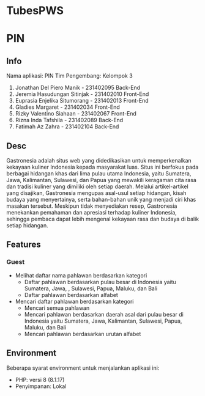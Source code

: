 # TubesPWS
# PIN
## Info
Nama aplikasi: PIN
Tim Pengembang: Kelompok 3
1. Jonathan Del Piero Manik - 231402095
   Back-End
2. Jeremia Hasudungan Sitinjak - 231402010
   Front-End
3. Euprasia Enjelika Situmorang - 231402013
   Front-End
4. Gladies Margaret - 231402034
   Front-End
5. Rizky Valentino Siahaan - 231402067
   Front-End
6. Rizna Inda Tafshila - 231402089
   Back-End
7. Fatimah Az Zahra - 231402104
   Back-End
## Desc
Gastronesia adalah situs web yang didedikasikan untuk memperkenalkan kekayaan kuliner Indonesia kepada masyarakat luas. Situs ini berfokus pada berbagai hidangan khas dari lima pulau utama Indonesia, yaitu Sumatera, Jawa, Kalimantan, Sulawesi, dan Papua yang mewakili keragaman cita rasa dan tradisi kuliner yang dimiliki oleh setiap daerah. Melalui artikel-artikel yang disajikan, Gastronesia mengupas asal-usul setiap hidangan, kisah budaya yang menyertainya, serta bahan-bahan unik yang menjadi ciri khas masakan tersebut. Meskipun tidak menyediakan resep, Gastronesia menekankan pemahaman dan apresiasi terhadap kuliner Indonesia, sehingga pembaca dapat lebih mengenal kekayaan rasa dan budaya di balik setiap hidangan.
## Features
###  Guest
- Melihat daftar nama pahlawan berdasarkan kategori
    - Daftar pahlawan berdasarkan  pulau besar di Indonesia yaitu Sumatera, Jawa, , Sulawesi, Papua, Maluku, dan Bali
    - Daftar pahlawan berdasarkan alfabet
- Mencari daftar pahlawan berdasarkan kategori
    - Mencari semua pahlawan
    - Mencari pahlawan berdasarkan daerah asal dari pulau besar di Indonesia yaitu Sumatera, Jawa, Kalimantan, Sulawesi, Papua, Maluku, dan Bali
    - Mencari pahlawan berdasarkan urutan alfabet
## Environment
Beberapa syarat environment untuk menjalankan aplikasi ini:
- PHP: versi 8 (8.1.17)
- Penyimpanan: Lokal 
